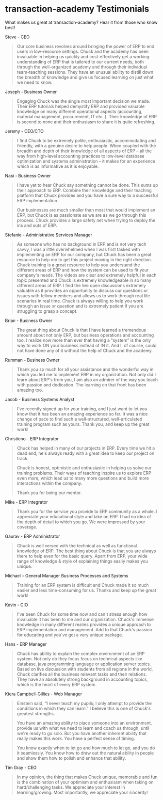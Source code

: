 # transaction-academy Testimonials

What makes us great at transaction-academy? Hear it from those who know best!

Steve - CEO

> Our core business revolves around bringing the power of ERP to end users in low-resource settings. Chuck and the academy has been invaluable in helping us quickly and cost-effectively get a working understanding of ERP that is tailored to our current needs, both through the well-organized academy and through their individual team-teaching sessions. They have an unusual ability to distill down the breadth of knowledge and give us focused learning on just what we need to know.

Joseph - Business Owner

> Engaging Chuck was the single most important decision we made. Their ERP tutorials helped demystify ERP and provided valuable knowledge on many different operational aspects (accounting, material management, procurement, IT etc..). Their knowledge of ERP is second to none and their enthusiasm to share it is quite refreshing.

Jeremy - CEO/CTO

> I find Chuck to be extremely polite, enthusiastic, accommodating and friendly, with a genuine desire to help people. When coupled with the breadth and depth of their knowledge of all aspects of ERP – all the way from high-level accounting practices to low-level database optimization and systems administration – it makes for an experience which is as informative as it is enjoyable.

Nasi - Business Owner

> I have yet to hear Chuck say something cannot be done. This sums up their approach to ERP. Combine their knowledge and their teaching platform that Chuck provides and you have a sure way to a successful ERP implementation.
>
> Our businesses are much smaller than most that would implement an ERP, but Chuck is as passionate as we are as we go through this process. Chuck provides a large safety net when trying to deploy the ins and outs of ERP.

Stefanie - Administrative Services Manager

> As someone who has no background in ERP and is not very tech savvy, I was a little overwhelmed when I was first tasked with implementing an ERP for our company, but Chuck has been a great resource to help me to get this project moving in the right direction. Chuck training is a great resource to help you understand the different areas of ERP and how the system can be used to fit your company's needs. The videos are clear and extremely helpful in each topic presented and Chuck is extremely knowledgeable in so many different areas of ERP. I find the live open discussions extremely valuable as it provides an opportunity to discuss our questions or issues with fellow members and allows us to work through real life scenarios in real time. Chuck is always willing to help you work through an issue or question and is extremely patient if you are struggling to grasp a concept.

Brian - Business Owner

> The great thing about Chuck is that I have learned a tremendous amount about not only ERP, but business operations and accounting too. I realize now more than ever that having a "system" is the only way to work ON your business instead of IN it. And I, of course, could not have done any of it without the help of Chuck and the academy.

Rumman - Business Owner

> Thank you so much for all your assistance and the wonderful way in which you led me to implement ERP in my organization. Not only did I learn about ERP's from you, I am also an admirer of the way you teach with passion and dedication. The learning on that front has been amazing too.

Jacob - Business Systems Analyst

> I’ve recently signed up for your training, and I just want to let you know that it has been an amazing experience so far. It was a nice change of pace to find such a well-structured, well-articulated training program such as yours. Thank you, and keep up the great work!

Christiono - ERP Integrator

> Chuck has helped in many of our projects in ERP. Every time we hit a dead end, he's always ready with a great idea to keep our project on track.
> 
> Chuck is honest, optimistic and enthusiastic in helping us solve our training problems. Their ways of teaching inspire us to explore ERP even more, which lead us to many more questions and build more interactions within the company.
> 
> Thank you for being our mentor.

Mike - ERP Integrator

> Thank you for the service you provide to ERP community as a whole. I appreciate your educational style and take on ERP. I had no idea of the depth of detail to which you go. We were impressed by your coverage.

Gaurav - ERP Administrator

> Chuck is well versed with the technical as well as functional knowledge of ERP. The best thing about Chuck is that you are always there to help even for the basic query. Apart from ERP, your wide range of knowledge & style of explaining things easily makes you unique.

Michael – General Manager Business Processes and Systems

> Training for an ERP system is difficult and Chuck made it so much easier and less time-consuming for us. Thanks and keep up the great work!

Kevin - CIO

> I've been Chuck for some time now and can't stress enough how invaluable it has been to me and our organization. Chuck's immense knowledge in many different realms provides a unique approach to ERP implementation and management. Add to that Chuck's passion for educating and you've got a very unique package.

Hans - ERP Manager

> Chuck has ability to explain the complex environment of an ERP system. Not only do they focus focus on technical aspects like database, java programming language or application server topics. Based on live discussion with students from all regions in the world, Chuck clarifies all the business relevant tasks and their relations. They have an absolutely strong background in accounting topics, which is the heart of every ERP system.

Kiera Campbell-Gillies - Web Manager

> Einstein said, “I never teach my pupils; I only attempt to provide the conditions in which they can learn.” I believe this is one of Chuck's greatest strengths.
> 
> You have an amazing ability to place someone into an environment, provide us with what we need to learn and coach us through, until we're ready to go solo. But you have another inherent ability that really makes this work. You have a perfect sense of timing.
> 
> You know exactly when to let go and how much to let go, and you do it seamlessly. You know how to draw out the natural ability in people and show them how to polish and enhance that ability.

Tim Gray - CEO

> In my opinion, the thing that makes Chuck unique, memorable and fun is the combination of your optimism and enthusiasm when taking on hard/challenging tasks. We appreciate your interest in learning/growing. Most importantly, we appreciate your sincerity!


